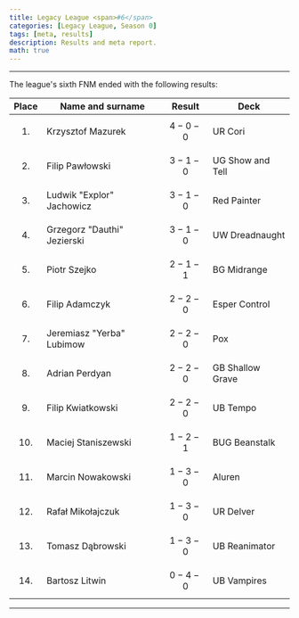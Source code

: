 ```yaml
---
title: Legacy League <span>#6</span>
categories: [Legacy League, Season 0]
tags: [meta, results]
description: Results and meta report.
math: true
---
```


---

The league's sixth FNM ended with the following results:

|   Place   | Name and surname            | Result      | Deck             |
|:---------:|-----------------------------|-------------|------------------|
| $$ 1. $$  | Krzysztof Mazurek           | $$ 4-0-0 $$ | UR Cori          |
| $$ 2. $$  | Filip Pawłowski             | $$ 3-1-0 $$ | UG Show and Tell |
| $$ 3. $$  | Ludwik "Explor" Jachowicz   | $$ 3-1-0 $$ | Red Painter      |
| $$ 4. $$  | Grzegorz "Dauthi" Jezierski | $$ 3-1-0 $$ | UW Dreadnaught   |
| $$ 5. $$  | Piotr Szejko                | $$ 2-1-1 $$ | BG Midrange      |
| $$ 6. $$  | Filip Adamczyk              | $$ 2-2-0 $$ | Esper Control    |
| $$ 7. $$  | Jeremiasz "Yerba" Lubimow   | $$ 2-2-0 $$ | Pox              |
| $$ 8. $$  | Adrian Perdyan              | $$ 2-2-0 $$ | GB Shallow Grave |
| $$ 9. $$  | Filip Kwiatkowski           | $$ 2-2-0 $$ | UB Tempo         |
| $$ 10. $$ | Maciej Staniszewski         | $$ 1-2-1 $$ | BUG Beanstalk    |
| $$ 11. $$ | Marcin Nowakowski           | $$ 1-3-0 $$ | Aluren           |
| $$ 12. $$ | Rafał Mikołajczuk           | $$ 1-3-0 $$ | UR Delver        |
| $$ 13. $$ | Tomasz Dąbrowski            | $$ 1-3-0 $$ | UB Reanimator    |
| $$ 14. $$ | Bartosz Litwin              | $$ 0-4-0 $$ | UB Vampires      |

---
